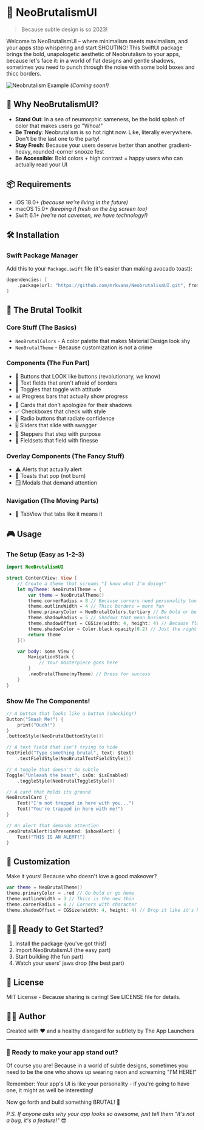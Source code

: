 # 🎨 NeoBrutalismUI

> Because subtle design is so 2023! 

Welcome to NeoBrutalismUI – where minimalism meets maximalism, and your apps stop whispering and start SHOUTING! This SwiftUI package brings the bold, unapologetic aesthetic of Neobrutalism to your apps, because let's face it: in a world of flat designs and gentle shadows, sometimes you need to punch through the noise with some bold boxes and thicc borders.

![Neobrutalism Example](https://your-image-url-here.com) _(Coming soon!)_

## 🚀 Why NeoBrutalismUI?

- **Stand Out**: In a sea of neumorphic sameness, be the bold splash of color that makes users go "Whoa!"
- **Be Trendy**: Neobrutalism is so hot right now. Like, literally everywhere. Don't be the last one to the party!
- **Stay Fresh**: Because your users deserve better than another gradient-heavy, rounded-corner snooze fest
- **Be Accessible**: Bold colors + high contrast = happy users who can actually read your UI

## 📦 Requirements

- iOS 18.0+ _(because we're living in the future)_
- macOS 15.0+ _(keeping it fresh on the big screen too)_
- Swift 6.1+ _(we're not cavemen, we have technology!)_

## 🛠 Installation

### Swift Package Manager

Add this to your `Package.swift` file (it's easier than making avocado toast):

```swift
dependencies: [
    .package(url: "https://github.com/mrkvans/NeobrutalismUI.git", from: "1.0.0")
]
```

## 🎨 The Brutal Toolkit

### Core Stuff (The Basics)
- `NeoBrutalColors` - A color palette that makes Material Design look shy
- `NeoBrutalTheme` - Because customization is not a crime

### Components (The Fun Part)
- 🔘 Buttons that LOOK like buttons (revolutionary, we know)
- 📝 Text fields that aren't afraid of borders
- 🔄 Toggles that toggle with attitude
- 📊 Progress bars that actually show progress
- 🎴 Cards that don't apologize for their shadows
- ✅ Checkboxes that check with style
- 🔘 Radio buttons that radiate confidence
- 🎚 Sliders that slide with swagger
- 🔢 Steppers that step with purpose
- 📑 Fieldsets that field with finesse

### Overlay Components (The Fancy Stuff)
- ⚠️ Alerts that actually alert
- 🍞 Toasts that pop (not burn)
- 🪟 Modals that demand attention

### Navigation (The Moving Parts)
- 📑 TabView that tabs like it means it

## 🎮 Usage

### The Setup (Easy as 1-2-3)

```swift
import NeoBrutalismUI

struct ContentView: View {
    // Create a theme that screams "I know what I'm doing!"
    let myTheme: NeoBrutalTheme = {
        var theme = NeoBrutalTheme()
        theme.cornerRadius = 8 // Because corners need personality too
        theme.outlineWidth = 4 // Thicc borders = more fun
        theme.primaryColor = NeoBrutalColors.tertiary // Be bold or be boring
        theme.shadowRadius = 5 // Shadows that mean business
        theme.shadowOffset = CGSize(width: 4, height: 4) // Because flat is flat
        theme.shadowColor = Color.black.opacity(0.2) // Just the right amount of drama
        return theme
    }()

    var body: some View {
        NavigationStack {
            // Your masterpiece goes here
        }
        .neoBrutalTheme(myTheme) // Dress for success
    }
}
```

### Show Me The Components! 

```swift
// A button that looks like a button (shocking!)
Button("Smash Me!") {
    print("Ouch!")
}
.buttonStyle(NeoBrutalButtonStyle())

// A text field that isn't trying to hide
TextField("Type something brutal", text: $text)
    .textFieldStyle(NeoBrutalTextFieldStyle())

// A toggle that doesn't do subtle
Toggle("Unleash the beast", isOn: $isEnabled)
    .toggleStyle(NeoBrutalToggleStyle())

// A card that holds its ground
NeoBrutalCard {
    Text("I'm not trapped in here with you...")
    Text("You're trapped in here with me!")
}

// An alert that demands attention
.neoBrutalAlert(isPresented: $showAlert) {
    Text("THIS IS AN ALERT!")
}
```

## 🎨 Customization

Make it yours! Because who doesn't love a good makeover?

```swift
var theme = NeoBrutalTheme()
theme.primaryColor = .red // Go bold or go home
theme.outlineWidth = 3 // Thicc is the new thin
theme.cornerRadius = 8 // Corners with character
theme.shadowOffset = CGSize(width: 4, height: 4) // Drop it like it's hot
```

## 🏃‍♂️ Ready to Get Started?

1. Install the package (you've got this!)
2. Import NeoBrutalismUI (the easy part)
3. Start building (the fun part)
4. Watch your users' jaws drop (the best part)

## 📜 License

MIT License - Because sharing is caring! See LICENSE file for details.

## 👨‍🎨 Author

Created with ❤️ and a healthy disregard for subtlety by The App Launchers

---

### 🎉 Ready to make your app stand out?

Of course you are! Because in a world of subtle designs, sometimes you need to be the one who shows up wearing neon and screaming "I'M HERE!" 

Remember: Your app's UI is like your personality - if you're going to have one, it might as well be interesting! 

Now go forth and build something BRUTAL! 💪

_P.S. If anyone asks why your app looks so awesome, just tell them "It's not a bug, it's a feature!"_ 😎 